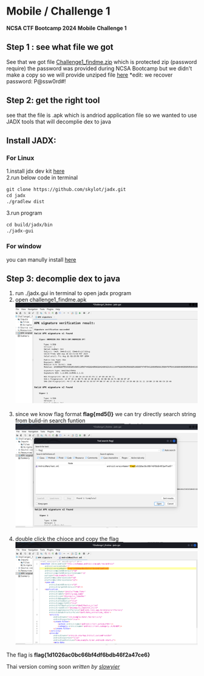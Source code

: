 # Mobile / Challenge 1
**NCSA CTF Bootcamp 2024**
**Mobile**
**Challenge 1**
## Step 1 : see what file we got

See that we got file [Challenge1_findme.zip](Challenge1_findme.zip) which is protected zip (password require) the password was provided during NCSA Bootcamp but we didn't make a copy so we will provide unziped file [here](Challenge1_findme.apk)
*edit: we recover password: P@ssw0rd#!
## Step 2: get the right tool
see that the file is .apk which is andriod application file so we wanted to use JADX tools that will decomplie dex to java 

## Install JADX:
### For Linux
1.install jdx dev kit [here](https://www.oracle.com/java/technologies/downloads/#jdk21-linux)<br>
2.run below code in terminal
```
git clone https://github.com/skylot/jadx.git
cd jadx
./gradlew dist
```
3.run program
```
cd build/jadx/bin
./jadx-gui
```

### For window
you can manully install [here](https://github.com/skylot/jadx/releases) 

## Step 3: decomplie dex to java
1. run ./jadx.gui in terminal to open jadx program
2. open challenge1_findme.apk ![alt text](image/image_M_1.png) <br><br>
3. since we know flag format **flag{md5()}** we can try directly search string from bulid-in search funtion ![alt text](image/M_2.png) <br><br>
4. double click the chioce and copy the flag ![alt text](image/M_3.png)

The flag is **flag{1d1026ac0bc66bf4df6bdb46f2a47ce6}**

Thai version coming soon
*written by [slowyier](https://github.com/nolgg)*